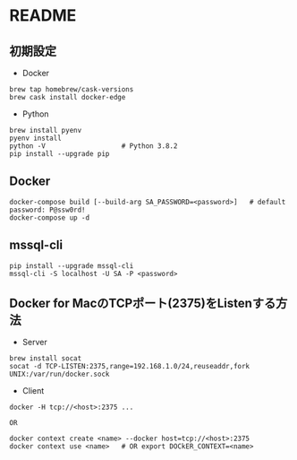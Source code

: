 # README

## 初期設定
- Docker
```
brew tap homebrew/cask-versions
brew cask install docker-edge
```

- Python
```
brew install pyenv
pyenv install
python -V                   # Python 3.8.2
pip install --upgrade pip
```

## Docker
```
docker-compose build [--build-arg SA_PASSWORD=<password>]   # default password: P@ssw0rd!
docker-compose up -d
```

## mssql-cli
```
pip install --upgrade mssql-cli
mssql-cli -S localhost -U SA -P <password>
```

## Docker for MacのTCPポート(2375)をListenする方法
- Server
```
brew install socat
socat -d TCP-LISTEN:2375,range=192.168.1.0/24,reuseaddr,fork UNIX:/var/run/docker.sock
```

- Client
```
docker -H tcp://<host>:2375 ...

OR

docker context create <name> --docker host=tcp://<host>:2375
docker context use <name>   # OR export DOCkER_CONTEXT=<name>
```
